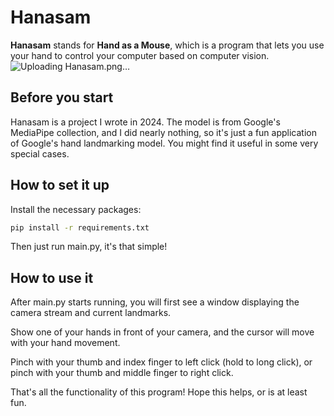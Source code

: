 # Hanasam

**Hanasam** stands for **Hand as a Mouse**, which is a program that lets you use your hand to control your computer based on computer vision.
![Uploading Hanasam.png…]()

## Before you start
Hanasam is a project I wrote in 2024. The model is from Google's MediaPipe collection, and I did nearly nothing, so it's just a fun application of Google's hand landmarking model. You might find it useful in some very special cases.

## How to set it up
Install the necessary packages:

```bash
pip install -r requirements.txt
```

Then just run main.py, it's that simple!

## How to use it

After main.py starts running, you will first see a window displaying the camera stream and current landmarks.

Show one of your hands in front of your camera, and the cursor will move with your hand movement.

Pinch with your thumb and index finger to left click (hold to long click), or pinch with your thumb and middle finger to right click.

That's all the functionality of this program!
Hope this helps, or is at least fun.
